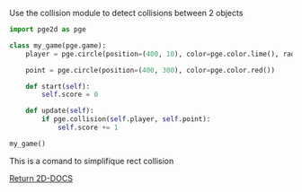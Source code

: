 Use the collision module to detect collisions between 2 objects

```py
import pge2d as pge

class my_game(pge.game):
    player = pge.circle(position=(400, 10), color=pge.color.lime(), radius=50)

    point = pge.circle(position=(400, 300), color=pge.color.red())

    def start(self):
        self.score = 0

    def update(self):
        if pge.collision(self.player, self.point):
            self.score += 1

my_game()
```

 This is a comand to simplifique rect collision

[Return 2D-DOCS](README.md)
